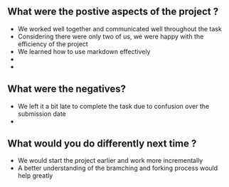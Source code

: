 ## What were the postive aspects of the project ?
- We worked well together and communicated well throughout the task
- Considering there were only two of us, we were happy with the efficiency of the project
- We learned how to use markdown effectively
- 
- 
 
## What were the negatives?
- We left it a bit late to complete the task due to confusion over the submission date
- 
 
## What would you do differently next time ?
- We would start the project earlier and work more incrementally
- A better understanding of the bramching and forking process would help greatly